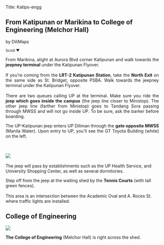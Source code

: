 Title: Katips-engg

<section id='cover' class='cover active'>
  <h1>From Katipunan or Marikina to College of Engineering (Melchor Hall)</h1>
  <p>by DiliMaps</p>
  <small class='scroll'>Scroll ▼</small>
</section>

<section id='katips'>
  <p align='justify'>From Marikina, alight at Aurora Blvd corner Katipunan and walk towards the <b>jeepney terminal</b> under the Katipunan Flyover.
  <br><br>
  If you’re coming from the <b>LRT-2 Katipunan Station</b>, take the <b>North Exit</b> on the same side as St. Bridget, opposite PSBA. Walk towards the jeepney terminal under the Katipunan Flyover.
  <br><br>
  There are two queues calling UP at the terminal. Make sure you ride the <b>jeep which goes inside the campus</b> (the jeep line closer to Ministop). The other jeep line (farther from Ministop) goes to Tandang Sora passing through MWSS and will not go inside UP. To be sure, ask the barker before boarding.
</section>

<section id='romulo-shed'>
  <p align='justify'>The UP-Katipunan jeep enters UP Diliman through the <b>gate opposite MWSS</b> (Manila Water). Upon entry to UP, you'll see the GT Toyota Building (white) on the left. </p>
  <br><br>
  <img src='https://lh6.googleusercontent.com/OoK8Mc7tOKshhMgBIwYZwaSDcfMk2HFxl2H_gh8IhgoL_nFO02O2ksV7_aSHMJ57ci_h94azoFmxmrlke95jSQviVYrBusSSqiWNufPZtaonNx6FEmsOnJmUKA'>
  <br><br>
  The jeep will pass by establishments such as the UP Health Service, and University Shopping Center, as well as several dormitories.</p>
  </section>

<section id='engg-shed'>
  <p>Step off from the jeep at the waiting shed by the <b>Tennis Courts</b> (with tall green fences).
  <br><br>
  This area is an intersection between the Academic Oval and A. Roces St. where traffic lights are installed.</p>
</section>

<section id='engg'>
  <h2>College of Engineering</h2>
  <img src='https://lh3.googleusercontent.com/lyeEnUq1D0IceZZuRXurd6VbkxrQCC1YKxpebqxVhvCaA6ndxj6ipJXryHNYdPFskN9hXlez2PR_BEeBthEZTkNzZ7ay_BJMdpeqrY3dthGEKdTSSffDo_ps'>
  <p align='justify'><b>The College of Engineering</b> (Melchor Hall) is right across the shed.</p>
</section>

